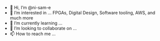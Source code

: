 - 👋 Hi, I’m @ni-sam-e
- 👀 I’m interested in ... FPGAs, Digital Design, Software tooling, AWS, and much more
- 🌱 I’m currently learning ...
- 💞️ I’m looking to collaborate on ...
- 📫 How to reach me ...

<!---
ni-sam-e/ni-sam-e is a ✨ special ✨ repository because its `README.md` (this file) appears on your GitHub profile.
You can click the Preview link to take a look at your changes.
--->
